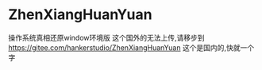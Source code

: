 # ZhenXiangHuanYuan
操作系统真相还原window环境版
这个国外的无法上传,请移步到
https://gitee.com/hankerstudio/ZhenXiangHuanYuan
这个是国内的,快就一个字
